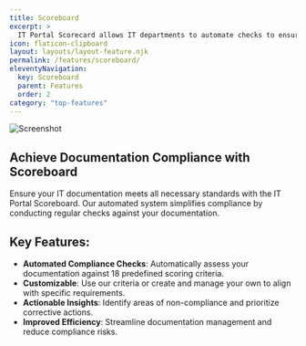 ```yaml
---
title: Scoreboard
excerpt: >
  IT Portal Scorecard allows IT departments to automate checks to ensure documentation compliance
icon: flaticon-clipboard
layout: layouts/layout-feature.njk
permalink: /features/scoreboard/
eleventyNavigation:
  key: Scoreboard
  parent: Features
  order: 2
category: "top-features"
---
```


<img class="img-fluid mb-4" src="https://www.itportal.com/v4/images/scoreboard2.png" alt="Screenshot">

## Achieve Documentation Compliance with Scoreboard

Ensure your IT documentation meets all necessary standards with the IT Portal Scoreboard. Our automated system simplifies compliance by conducting regular checks against your documentation.

## Key Features:

- **Automated Compliance Checks**: Automatically assess your documentation against 18 predefined scoring criteria.
- **Customizable**: Use our criteria or create and manage your own to align with specific requirements.
- **Actionable Insights**: Identify areas of non-compliance and prioritize corrective actions.
- **Improved Efficiency**: Streamline documentation management and reduce compliance risks.